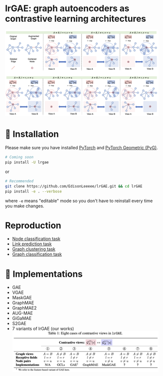 # lrGAE: graph autoencoders as contrastive learning architectures
![](imgs/cases2.png)

# 🚀 Installation

Please make sure you have installed [PyTorch](https://pytorch.org) and [PyTorch Geometric (PyG)](https://pytorch-geometric.readthedocs.io/en/latest/notes/installation.html).


```bash
# Coming soon
pip install -U lrgae
```

or

```bash
# Recommended
git clone https://github.com/EdisonLeeeee/lrGAE.git && cd lrGAE
pip install -e . --verbose
```

where `-e` means "editable" mode so you don't have to reinstall every time you make changes.

# Reproduction
+ [Node classification task](./node_classification)
+ [Link prediction task](./node_classification)
+ [Graph clustering task](./node_classification)
+ [Graph classification task](./node_classification)

# 👀 Implementations
+ GAE
+ VGAE
+ MaskGAE
+ GraphMAE
+ GraphMAE2
+ AUG-MAE
+ GiGaMAE
+ S2GAE
+ 7 variants of lrGAE (our works)
![](imgs/cases.png)
